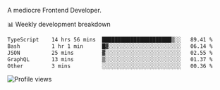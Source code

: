 A mediocre Frontend Developer.

📊 Weekly development breakdown
<!--START_SECTION:waka-->

```txt
TypeScript    14 hrs 56 mins  ██████████████████████▒░░   89.41 %
Bash          1 hr 1 min      █▓░░░░░░░░░░░░░░░░░░░░░░░   06.14 %
JSON          25 mins         ▓░░░░░░░░░░░░░░░░░░░░░░░░   02.55 %
GraphQL       13 mins         ▒░░░░░░░░░░░░░░░░░░░░░░░░   01.37 %
Other         3 mins          ░░░░░░░░░░░░░░░░░░░░░░░░░   00.36 %
```

<!--END_SECTION:waka-->

<img src="https://gpvc.arturio.dev/iqbalfasri" alt="Profile views"/>
